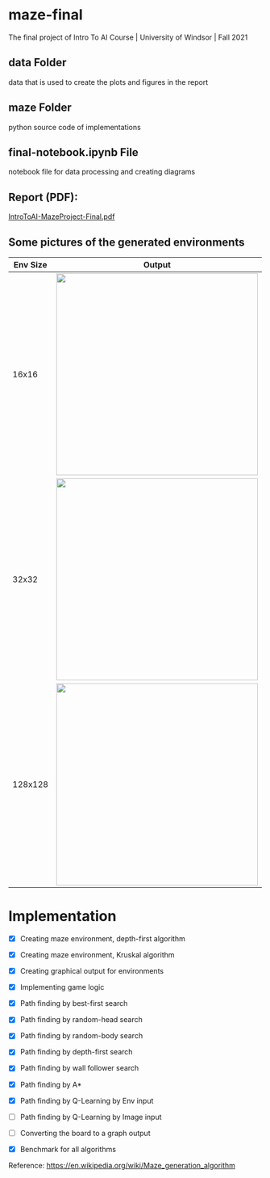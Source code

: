 # maze-final
The final project of Intro To AI Course | University of Windsor | Fall 2021

## data Folder
data that is used to create the plots and figures in the report

## maze Folder
python source code of implementations

## final-notebook.ipynb File
notebook file for data processing and creating diagrams

## Report (PDF):

[IntroToAI-MazeProject-Final.pdf](https://github.com/UW-Titop/maze-final/files/7920586/IntroToAI-MazeProject-Final.pdf)

## Some pictures of the generated environments

| Env Size | Output |
| - | - |
| 16x16 | <img src="https://user-images.githubusercontent.com/20484865/150681015-7455c057-4071-48ef-b974-d1065e5d151a.png" width=400 height=400/> |
| 32x32 | <img src="https://user-images.githubusercontent.com/20484865/150681016-c437a296-8623-4dd3-8576-bcc7a170a272.png" width=400 height=400/> |
| 128x128 | <img src="https://user-images.githubusercontent.com/20484865/150681017-2820e154-988a-468d-8a8e-21214a843775.png" width=400 height=400/> |

# Implementation

- [x] Creating maze environment, depth-first algorithm
- [x] Creating maze environment, Kruskal algorithm
- [x] Creating graphical output for environments
- [x] Implementing game logic 
- [x] Path finding by best-first search
- [x] Path finding by random-head search
- [x] Path finding by random-body search
- [x] Path finding by depth-first search
- [x] Path finding by wall follower search
- [x] Path finding by A*
- [x] Path finding by Q-Learning by Env input
- [ ] Path finding by Q-Learning by Image input
- [ ] Converting the board to a graph output
- [x] Benchmark for all algorithms


Reference: https://en.wikipedia.org/wiki/Maze_generation_algorithm
